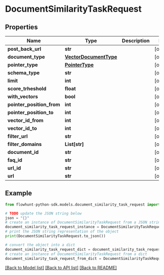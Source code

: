 # DocumentSimilarityTaskRequest


## Properties

Name | Type | Description | Notes
------------ | ------------- | ------------- | -------------
**post_back_url** | **str** |  | [optional] 
**document_type** | [**VectorDocumentType**](VectorDocumentType.md) |  | [optional] 
**pointer_type** | [**PointerType**](PointerType.md) |  | [optional] 
**schema_type** | **str** |  | [optional] 
**limit** | **int** |  | [optional] 
**score_trheshold** | **float** |  | [optional] 
**with_vectors** | **bool** |  | [optional] 
**pointer_position_from** | **int** |  | [optional] 
**pointer_position_to** | **int** |  | [optional] 
**vector_id_from** | **int** |  | [optional] 
**vector_id_to** | **int** |  | [optional] 
**filter_url** | **str** |  | [optional] 
**filter_domains** | **List[str]** |  | [optional] 
**document_id** | **str** |  | [optional] 
**faq_id** | **str** |  | [optional] 
**url_id** | **str** |  | [optional] 
**url** | **str** |  | [optional] 

## Example

```python
from flowhunt-python-sdk.models.document_similarity_task_request import DocumentSimilarityTaskRequest

# TODO update the JSON string below
json = "{}"
# create an instance of DocumentSimilarityTaskRequest from a JSON string
document_similarity_task_request_instance = DocumentSimilarityTaskRequest.from_json(json)
# print the JSON string representation of the object
print(DocumentSimilarityTaskRequest.to_json())

# convert the object into a dict
document_similarity_task_request_dict = document_similarity_task_request_instance.to_dict()
# create an instance of DocumentSimilarityTaskRequest from a dict
document_similarity_task_request_from_dict = DocumentSimilarityTaskRequest.from_dict(document_similarity_task_request_dict)
```
[[Back to Model list]](../README.md#documentation-for-models) [[Back to API list]](../README.md#documentation-for-api-endpoints) [[Back to README]](../README.md)


